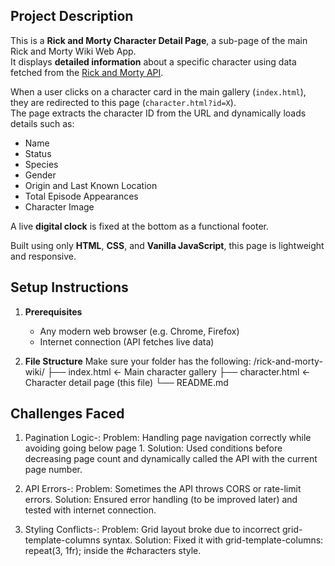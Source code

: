 ## Project Description

This is a **Rick and Morty Character Detail Page**, a sub-page of the main Rick and Morty Wiki Web App.  
It displays **detailed information** about a specific character using data fetched from the [Rick and Morty API](https://rickandmortyapi.com).

When a user clicks on a character card in the main gallery (`index.html`), they are redirected to this page (`character.html?id=X`).  
The page extracts the character ID from the URL and dynamically loads details such as:
- Name
- Status
- Species
- Gender
- Origin and Last Known Location
- Total Episode Appearances
- Character Image

A live **digital clock** is fixed at the bottom as a functional footer.

Built using only **HTML**, **CSS**, and **Vanilla JavaScript**, this page is lightweight and responsive.

##  Setup Instructions

1. **Prerequisites**
   - Any modern web browser (e.g. Chrome, Firefox)
   - Internet connection (API fetches live data)

2. **File Structure**
   Make sure your folder has the following:
/rick-and-morty-wiki/
├── index.html ← Main character gallery
├── character.html ← Character detail page (this file)
└── README.md

## Challenges Faced
1. Pagination Logic-:
Problem: Handling page navigation correctly while avoiding going below page 1.
Solution: Used conditions before decreasing page count and dynamically called the API with the current page number.

2. API Errors-:
Problem: Sometimes the API throws CORS or rate-limit errors.
Solution: Ensured error handling (to be improved later) and tested with internet connection.

3. Styling Conflicts-:
Problem: Grid layout broke due to incorrect grid-template-columns syntax.
Solution: Fixed it with grid-template-columns: repeat(3, 1fr); inside the #characters style.



